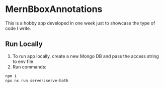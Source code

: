 # MernBboxAnnotations

This is a hobby app developed in one week just to showcase the type of code I write.

## Run Locally

1. To run app locally, create a new Mongo DB and pass the access string to env file
2. Run commands:

```sh
npm i
npx nx run server:serve-both
```
